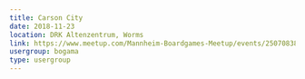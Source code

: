 ```yaml
---
title: Carson City
date: 2018-11-23
location: DRK Altenzentrum, Worms
link: https://www.meetup.com/Mannheim-Boardgames-Meetup/events/250708381/
usergroup: bogama
type: usergroup
---
```

